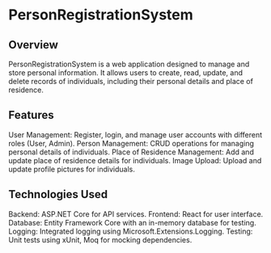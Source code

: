 # PersonRegistrationSystem
## Overview
PersonRegistrationSystem is a web application designed to manage and store personal information. It allows users to create, read, update, and delete records of individuals, including their personal details and place of residence.

## Features
User Management: Register, login, and manage user accounts with different roles (User, Admin).
Person Management: CRUD operations for managing personal details of individuals.
Place of Residence Management: Add and update place of residence details for individuals.
Image Upload: Upload and update profile pictures for individuals.

## Technologies Used
Backend: ASP.NET Core for API services.
Frontend: React for user interface.
Database: Entity Framework Core with an in-memory database for testing.
Logging: Integrated logging using Microsoft.Extensions.Logging.
Testing: Unit tests using xUnit, Moq for mocking dependencies.
